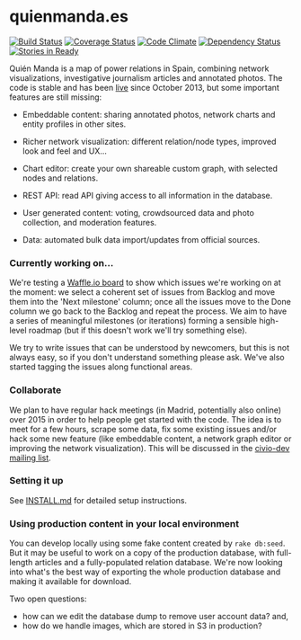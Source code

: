 quienmanda.es
=============

[![Build Status](https://travis-ci.org/civio/quienmanda.es.png)](https://travis-ci.org/civio/quienmanda.es)
[![Coverage Status](https://coveralls.io/repos/civio/quienmanda.es/badge.png?branch=master)](https://coveralls.io/r/civio/quienmanda.es?branch=master)
[![Code Climate](https://codeclimate.com/github/civio/quienmanda.es.png)](https://codeclimate.com/github/civio/quienmanda.es)
[![Dependency Status](https://gemnasium.com/civio/quienmanda.es.png)](https://gemnasium.com/civio/quienmanda.es)
[![Stories in Ready](https://badge.waffle.io/civio/quienmanda.es.svg?label=ready&title=Ready)](http://waffle.io/civio/quienmanda.es)

Quién Manda is a map of power relations in Spain, combining network visualizations, investigative journalism articles and annotated photos. The code is stable and has been [live](https://quienmanda.es) since October 2013, but some important features are still missing:

 * Embeddable content: sharing annotated photos, network charts and entity profiles in other sites.
 
 * Richer network visualization: different relation/node types, improved look and feel and UX...
 
 * Chart editor: create your own shareable custom graph, with selected nodes and relations.
 
 * REST API: read API giving access to all information in the database.

 * User generated content: voting, crowdsourced data and photo collection, and moderation features.

 * Data: automated bulk data import/updates from official sources.

### Currently working on...

We're testing a [Waffle.io board](https://waffle.io/civio/quienmanda.es) to show which issues we're working on at the moment: we select a coherent set of issues from Backlog and move them into the 'Next milestone' column; once all the issues move to the Done column we go back to the Backlog and repeat the process. We aim to have a series of meaningful milestones (or iterations) forming a sensible high-level roadmap (but if this doesn't work we'll try something else).

We try to write issues that can be understood by newcomers, but this is not always easy, so if you don't understand something please ask. We've also started tagging the issues along functional areas.

### Collaborate

We plan to have regular hack meetings (in Madrid, potentially also online) over 2015 in order to help people get started with the code. The idea is to meet for a few hours, scrape some data, fix some existing issues and/or hack some new feature (like embeddable content, a network graph editor or improving the network visualization). This will be discussed in the [civio-dev mailing list](https://groups.google.com/forum/#!forum/civio-dev).

### Setting it up

See [INSTALL.md](INSTALL.md) for detailed setup instructions.

### Using production content in your local environment

You can develop locally using some fake content created by `rake db:seed`. But it may be useful to work on a copy of the production database, with full-length articles and a fully-populated relation database. We're now looking into what's the best way of exporting the whole production database and making it available for download. 

Two open questions: 
 * how can we edit the database dump to remove user account data? and,
 * how do we handle images, which are stored in S3 in production?
